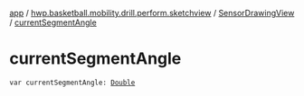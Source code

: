 [app](../../index.md) / [hwp.basketball.mobility.drill.perform.sketchview](../index.md) / [SensorDrawingView](index.md) / [currentSegmentAngle](.)

# currentSegmentAngle

`var currentSegmentAngle: `[`Double`](https://kotlinlang.org/api/latest/jvm/stdlib/kotlin/-double/index.html)
